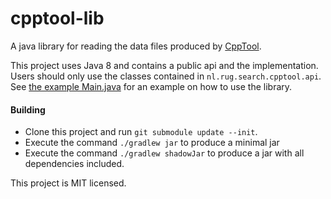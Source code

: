 # cpptool-lib

A java library for reading the data files produced by [CppTool](https://github.com/search-rug/cpptool).

This project uses Java 8 and contains a public api and the implementation.
Users should only use the classes contained in `nl.rug.search.cpptool.api`.
See [the example Main.java](src/main/java/Main.java) for an example on how to use the library.

#### Building
* Clone this project and run `git submodule update --init`.
* Execute the command `./gradlew jar` to produce a minimal jar 
* Execute the command `./gradlew shadowJar` to produce a jar with all dependencies included.

This project is MIT licensed.
